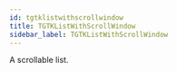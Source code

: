 ```yaml
---
id: tgtklistwithscrollwindow
title: TGTKListWithScrollWindow
sidebar_label: TGTKListWithScrollWindow
---
```


A scrollable list.


